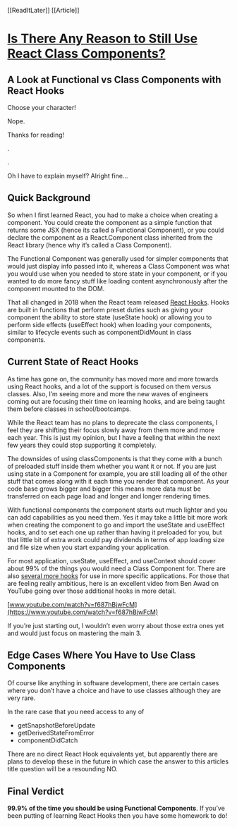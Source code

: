 [[ReadItLater]] [[Article]]

# [Is There Any Reason to Still Use React Class Components?](https://medium.com/geekculture/is-there-any-reason-to-still-use-react-class-components-9b6a1e6aa9ef)

## A Look at Functional vs Class Components with React Hooks

Choose your character!

Nope.

Thanks for reading!

.

.

Oh I have to explain myself? Alright fine…

## Quick Background

So when I first learned React, you had to make a choice when creating a component. You could create the component as a simple function that returns some JSX (hence its called a Functional Component), or you could declare the component as a React.Component class inherited from the React library (hence why it’s called a Class Component).

The Functional Component was generally used for simpler components that would just display info passed into it, whereas a Class Component was what you would use when you needed to store state in your component, or if you wanted to do more fancy stuff like loading content asynchronously after the component mounted to the DOM.

That all changed in 2018 when the React team released [React Hooks](https://reactjs.org/docs/hooks-intro.html). Hooks are built in functions that perform preset duties such as giving your component the ability to store state (useState hook) or allowing you to perform side effects (useEffect hook) when loading your components, similar to lifecycle events such as componentDidMount in class components.

## Current State of React Hooks

As time has gone on, the community has moved more and more towards using React hooks, and a lot of the support is focused on them versus classes. Also, I’m seeing more and more the new waves of engineers coming out are focusing their time on learning hooks, and are being taught them before classes in school/bootcamps.

While the React team has no plans to deprecate the class components, I feel they are shifting their focus slowly away from them more and more each year. This is just my opinion, but I have a feeling that within the next few years they could stop supporting it completely.

The downsides of using classComponents is that they come with a bunch of preloaded stuff inside them whether you want it or not. If you are just using state in a Component for example, you are still loading all of the other stuff that comes along with it each time you render that component. As your code base grows bigger and bigger this means more data must be transferred on each page load and longer and longer rendering times.

With functional components the component starts out much lighter and you can add capabilities as you need them. Yes it may take a little bit more work when creating the component to go and import the useState and useEffect hooks, and to set each one up rather than having it preloaded for you, but that little bit of extra work could pay dividends in terms of app loading size and file size when you start expanding your application.

For most application, useState, useEffect, and useContext should cover about 99% of the things you would need a Class Component for. There are also [several more hooks](https://reactjs.org/docs/hooks-reference.html) for use in more specific applications. For those that are feeling really ambitious, here is an excellent video from Ben Awad on YouTube going over those additional hooks in more detail.

[www.youtube.com/watch?v=f687hBjwFcM](https://www.youtube.com/watch?v=f687hBjwFcM)

If you’re just starting out, I wouldn’t even worry about those extra ones yet and would just focus on mastering the main 3.

## Edge Cases Where You Have to Use Class Components

Of course like anything in software development, there are certain cases where you don’t have a choice and have to use classes although they are very rare.

In the rare case that you need access to any of

-   getSnapshotBeforeUpdate
-   getDerivedStateFromError
-   componentDidCatch

There are no direct React Hook equivalents yet, but apparently there are plans to develop these in the future in which case the answer to this articles title question will be a resounding NO.

## Final Verdict

**99.9% of the time you should be using Functional Components**. If you’ve been putting of learning React Hooks then you have some homework to do!
